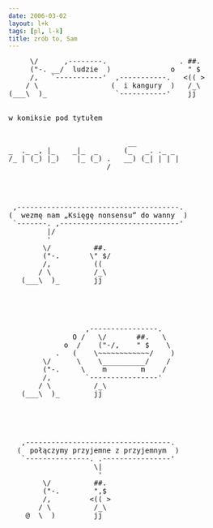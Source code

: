 ```yaml
---
date: 2006-03-02
layout: l+k
tags: [pl, l-k]
title: zrób to, Sam
---
```


<pre class='l-k'>
     \/      ,--------.                 . ##. 
     ("-. __/  ludzie  )              o   " $ 
     /,   `-----------'  ,-----------.   <(( >
    / \                 (  i kangury  )   /_\ 
(___\  )_                `-----------'    jj  


w komiksie pod tytułem


                            __          
_  ._ _, |_    _|_  _      (_   _. ._ _ 
/_ | (_) |_)    |_ (_) .   __) (_| | | |
                       /                




 ,--------------------------------------. 
(  wezmę nam „Księgę nonsensu” do wanny  )
 `-------. ,----------------------------' 
         |/                               
         '                                
        \/          ##.                   
        ("-.       \" $/                  
        /,          ((                    
       / \          /_\                   
   (___\  )_        jj                    





                  ,----------------.      
               O /   \/       ##.   \     
             o  /    ("-/,    " $    \    
           .   (    \~~~~~~~~~~~~/    )   
        \/      \    \__________/    /    
        ("-.     \    m        m    /     
        /,        `----------------'      
       / \          /_\                   
   (___\  )_        jj                    





   ,----------------------------------.   
  (  połączymy przyjemne z przyjemnym  )  
   `---------------. .----------------'   
                    \|                    
                     '                    
        \/          ##.                   
        ("-.        ",$                   
        /,         <(( >                  
       / \          /_\                   
    @__\  )_        jj                    
</pre>
